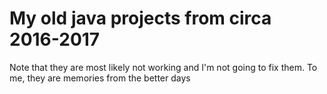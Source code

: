 # My old java projects from circa 2016-2017

Note that they are most likely not working and I'm not going to fix them. To me, they are memories from the better days
